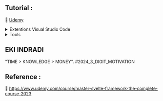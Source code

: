 ## Tutorial : 

:link: [Udemy](https://www.udemy.com/course/master-svelte-framework-the-complete-course-2023)


<details>
  <summary>Extentions Visual Studio Code</summary>
  
0. [NodeJs](https://nodejs.org/en) or [Multi Nodejs / Nvm Windows](https://github.com/EKI-INDRADI/install-multi-nodejs-version-windows) or [Multi Nodejs / Nvm Linux](https://github.com/EKI-INDRADI/install-multi-nodejs-version-linux)

1. [Svelte for VS Code](https://marketplace.visualstudio.com/items?itemName=svelte.svelte-vscode)

2. [ESLint](https://marketplace.visualstudio.com/items?itemName=dbaeumer.vscode-eslint)

3. [Prettier - Code formatter](https://marketplace.visualstudio.com/items?itemName=esbenp.prettier-vscode)

4. [indent-rainbow](https://marketplace.visualstudio.com/items?itemName=oderwat.indent-rainbow)

</details>

<details>
  <summary>Tools</summary>

1. [Svelte Society Tools](https://sveltesociety.dev/tools)

2. [REPL (WEB SVELTE CODE)](https://svelte.dev/repl/hello-world?version=3.50.1)

</details>


## EKI INDRADI

"TIME > KNOWLEDGE > MONEY". #2024_3_DIGIT_MOTIVATION

## Reference : 

:link: https://www.udemy.com/course/master-svelte-framework-the-complete-course-2023


